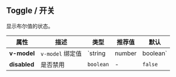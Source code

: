 ## Toggle / 开关

显示布尔值的状态。

<ex-code name="ex-toggle-basic"/></ex-code>

<ex-code name="ex-toggle-disabled"/></ex-code>

<ex-footer edit-link="https://github.com/geist-org/vue/edit/master/docs/en-us/components/toogle.md">

| 属性         | 描述             | 类型                        | 推荐值 | 默认    |
| ------------ | ---------------- | --------------------------- | ------ | ------- |
| **v-model**  | `v-model` 绑定值 | `string | number | boolean` | -      | -       |
| **disabled** | 是否禁用         | `boolean`                   | -      | `false` |

</ex-footer>

